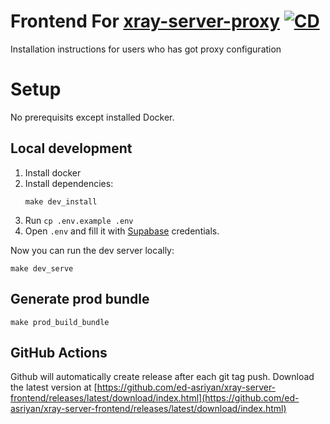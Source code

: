 # Frontend For [xray-server-proxy](https://github.com/ed-asriyan/xray-server) [![CD](https://github.com/ed-asriyan/xray-server-frontend/actions/workflows/CD.yml/badge.svg)](https://github.com/ed-asriyan/xray-server-frontend/actions/workflows/CD.yml)
Installation instructions for users who has got proxy configuration

# Setup
No prerequisits except installed Docker.

## Local development
1. Install docker
2. Install dependencies:
   ```console
   make dev_install
   ```
3. Run `cp .env.example .env`
4. Open `.env` and fill it with [Supabase](https://supabase.com/) credentials.

Now you can run the dev server locally:
```console
make dev_serve
```

## Generate prod bundle
```console
make prod_build_bundle
```

## GitHub Actions
Github will automatically create release after each git tag push. Download the latest version at [https://github.com/ed-asriyan/xray-server-frontend/releases/latest/download/index.html](https://github.com/ed-asriyan/xray-server-frontend/releases/latest/download/index.html)
